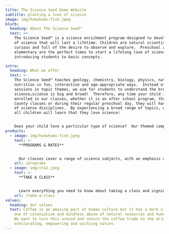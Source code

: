 ```yaml
---
title: The Science Seed Demo Website
subtitle: planting a love of science
image: img/humuhumu-fish.jpeg
blurb:
  heading: About The Science Seed™
  text: >+
    The Science Seed™ is a science enrichment program designed to develop a love
    of science that will last a lifetime. Children are natural scientists;
    curious and full of the desire to observe and explore.  Preschool and early
    elementary are the perfect times to start a lifelong love of science by
    introducing students to basic concepts.

intro:
  heading: What we offer
  text: >-
    The Science Seed™ teaches geology, chemistry, biology, physics, nature and
    nutrition in fun, interactive and age-appropriate ways.  Instead of offering
    sessions in topic themes, we aim for students to understand the breadth of
    science…science is big and broad!  Therefore, any time your child is
    enrolled in our classes, whether it is an after school program, through the
    County classes or during their regular preschool day, they will have a mix
    of science disciplines.  By experiencing a broad range of topics, we hope
    all children will learn that they love science!


    Does your child love a particular type of science?  Our themed camps will be perfect for them.  Our camp focus on one discipline for a week-long in-depth exploration!
products:
  - image: img/humuhumu-fish.jpeg
    text: >-
      **PROGRAMS & RATES**


      Our classes cover a range of science subjects, with an emphasis on fun AND learning!
    url: /programs
  - image: img/cta2.jpeg
    text: >-
      **TAKE A CLASS**


      Learn everything you need to know about taking a class and signing up with The Science Seed!
    url: /take-a-class
values:
  heading: Our values
  text: Coffee is an amazing part of human culture but it has a dark side too –
    one of colonialism and mindless abuse of natural resources and human lives.
    We want to turn this around and return the coffee trade to the drink’s
    exhilarating, empowering and unifying nature.
---
```

